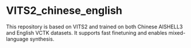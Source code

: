 # VITS2_chinese_english
This repository is based on VITS2 and trained on both Chinese AISHELL3 and English VCTK datasets. It supports fast finetuning and enables mixed-language synthesis.

